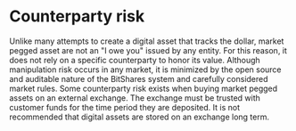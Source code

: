 # Counterparty risk

Unlike many attempts to create a digital asset that tracks the dollar, market pegged asset are not an "I owe you" issued by any entity.  For this reason, it does not rely on a specific counterparty to honor its value.  Although manipulation risk occurs in any market, it is minimized by the open source and auditable nature of the BitShares system and carefully considered market rules.  Some counterparty risk exists when buying market pegged assets on an external exchange. The exchange must be trusted with customer funds for the time period they are deposited.  It is not recommended that digital assets are stored on an exchange long term.